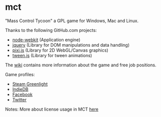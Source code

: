 mct
===

"Mass Control Tycoon" a GPL game for Windows, Mac and Linux.

Thanks to the following GitHub.com projects:
- [node-webkit](https://github.com/rogerwang/node-webkit) (Application engine)
- [jquery](https://github.com/jquery/jquery) (Library for DOM manipulations and data handling)
- [pixi.js](https://github.com/GoodBoyDigital/pixi.js) (Library for 2D WebGL/Canvas graphics)
- [tween.js](https://github.com/sole/tween.js) (Library for tween animations)

The [wiki](https://github.com/mctteam/mct/wiki) contains more information about the game and free job positions.

Game profiles:
- [Steam Greenlight](http://goo.gl/GrkRGg)
- [IndieDB](http://goo.gl/wV73g)
- [Facebook](http://goo.gl/OYgI10)
- [Twitter](http://goo.gl/KEebl2)

Notes: More about license usage in MCT [here](https://github.com/mctteam/mct/wiki/License)
